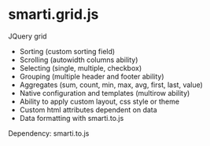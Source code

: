 # smarti.grid.js

JQuery grid

* Sorting (custom sorting field)
* Scrolling (autowidth columns ability)
* Selecting (single, multiple, checkbox)
* Grouping (multiple header and footer ability)
* Aggregates (sum, count, min, max, avg, first, last, value)
* Native configuration and templates (multirow ability)
* Ability to apply custom layout, css style or theme
* Custom html attributes dependent on data
* Data formatting with smarti.to.js

Dependency: smarti.to.js
